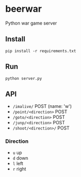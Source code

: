 # beerwar
Python war game server

## Install

    pip install -r requirements.txt


## Run

    python server.py


## API

- `/imalive/` POST (name: 'w')
- `/point/<direction>` POST
- `/goto/<direction>` POST
- `/junp/<direction>` POST
- `/shoot/<direction>/` POST

### Direction

- `u` up
- `d` down
- `l` left
- `r` right
